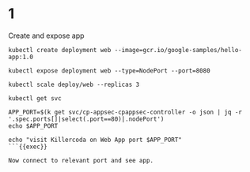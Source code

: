 # 1

Create and expose app
```
kubectl create deployment web --image=gcr.io/google-samples/hello-app:1.0

kubectl expose deployment web --type=NodePort --port=8080

kubectl scale deploy/web --replicas 3

kubectl get svc

APP_PORT=$(k get svc/cp-appsec-cpappsec-controller -o json | jq -r '.spec.ports[]|select(.port==80)|.nodePort')
echo $APP_PORT

echo "visit Killercoda on Web App port $APP_PORT"
```{{exec}} 

Now connect to relevant port and see app.